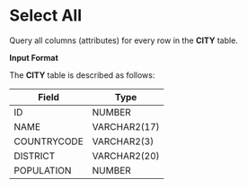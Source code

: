 # Select All

Query all columns (attributes) for every row in the **CITY** table.

**Input Format**

The **CITY** table is described as follows:

|Field|Type|
|---|---|
|ID|NUMBER|
|NAME|VARCHAR2(17)|
|COUNTRYCODE|VARCHAR2(3)|
|DISTRICT|VARCHAR2(20)|
|POPULATION|NUMBER|
